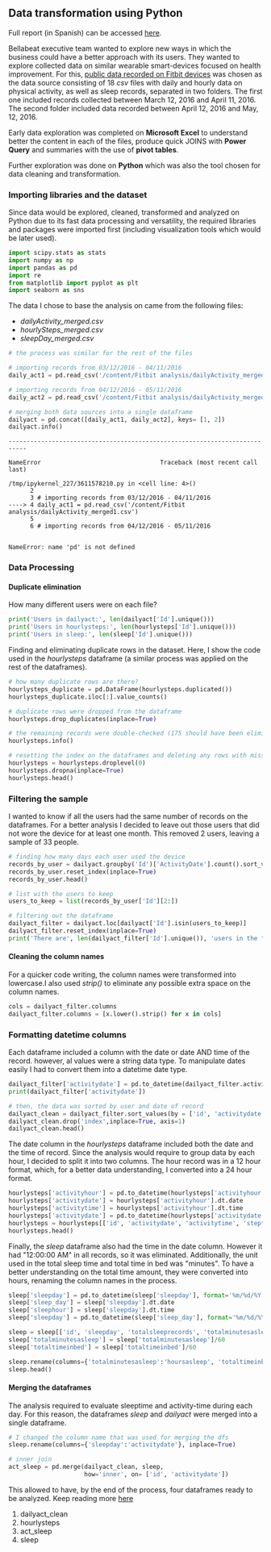 ## Data transformation using Python

Full report (in Spanish) can be accessed [here](https://github.com/lugmenn/portfolio/blob/main/Fitbit_Analysis.ipynb).

Bellabeat executive team wanted to explore new ways in which the business could have a better approach with its users. They wanted to explore collected data on similar wearable smart-devices focused on health improvement. For this, [public data recorded on Fitbit devices](https://www.kaggle.com/datasets/arashnic/fitbit) was chosen as the data source consisting of 18 _csv_ files with daily and hourly data on physical activity, as well as sleep records, separated in two folders. The first one included records collected between March 12, 2016 and April 11, 2016. The second folder included data recorded between April 12, 2016 and May, 12, 2016.

Early data exploration was completed on **Microsoft Excel** to understand better the content in each of the files, produce quick JOINS with **Power Query** and summaries with the use of **pivot tables**.

Further exploration was done on **Python** which was also the tool chosen for data cleaning and transformation.

### Importing libraries and the dataset

Since data would be explored, cleaned, transformed and analyzed on Python due to its fast data processing and versatility, the required libraries and packages were imported first (including visualization tools which would be later used).


```python
import scipy.stats as stats
import numpy as np
import pandas as pd
import re
from matplotlib import pyplot as plt
import seaborn as sns
```

The data I chose to base the analysis on came from the following files: 

*   _dailyActivity_merged.csv_
*   _hourlySteps_merged.csv_
*   _sleepDay_merged.csv_


```python
# the process was similar for the rest of the files

# importing records from 03/12/2016 - 04/11/2016
daily_act1 = pd.read_csv('/content/Fitbit analysis/dailyActivity_merged1.csv')

# importing records from 04/12/2016 - 05/11/2016
daily_act2 = pd.read_csv('/content/Fitbit analysis/dailyActivity_merged.csv')

# merging both data sources into a single dataframe
dailyact = pd.concat([daily_act1, daily_act2], keys= [1, 2])
dailyact.info()
```


    ---------------------------------------------------------------------------

    NameError                                 Traceback (most recent call last)

    /tmp/ipykernel_227/3611578210.py in <cell line: 4>()
          2 
          3 # importing records from 03/12/2016 - 04/11/2016
    ----> 4 daily_act1 = pd.read_csv('/content/Fitbit analysis/dailyActivity_merged1.csv')
          5 
          6 # importing records from 04/12/2016 - 05/11/2016


    NameError: name 'pd' is not defined


### Data Processing

#### Duplicate elimination

How many different users were on each file?


```python
print('Users in dailyact:', len(dailyact['Id'].unique()))
print('Users in hourlysteps:', len(hourlysteps['Id'].unique()))
print('Users in sleep:', len(sleep['Id'].unique()))
```

Finding and eliminating duplicate rows in the dataset. Here, I show the code used in the _hourlysteps_ dataframe (a similar process was applied on the rest of the dataframes).


```python
# how many duplicate rows are there?
hourlysteps_duplicate = pd.DataFrame(hourlysteps.duplicated())
hourlysteps_duplicate.iloc[:].value_counts()
```


```python
# duplicate rows were dropped from the dataframe
hourlysteps.drop_duplicates(inplace=True)

# the remaining records were double-checked (175 should have been eliminated)
hourlysteps.info()
```


```python
# resetting the index on the dataframes and deleting any rows with missing values
hourlysteps = hourlysteps.droplevel(0)
hourlysteps.dropna(inplace=True)
hourlysteps.head()
```

### Filtering the sample

I wanted to know if all the users had the same number of records on the dataframes. For a better analysis I decided to leave out those users that did not wore the device for at least one month. This removed 2 users, leaving a sample of 33 people.


```python
# finding how many days each user used the device
records_by_user = dailyact.groupby('Id')['ActivityDate'].count().sort_values().to_frame('Days of use')
records_by_user.reset_index(inplace=True)
records_by_user.head()
```


```python
# list with the users to keep
users_to_keep = list(records_by_user['Id'][2:])

# filtering out the dataframe
dailyact_filter = dailyact.loc[dailyact['Id'].isin(users_to_keep)]
dailyact_filter.reset_index(inplace=True)
print('There are', len(dailyact_filter['Id'].unique()), 'users in the "dailyact" dataframe')
```

#### Cleaning the column names

For a quicker code writing, the column names were transformed into lowercase.I also used _strip()_ to eliminate any possible extra space on the column names.


```python
cols = dailyact_filter.columns
dailyact_filter.columns = [x.lower().strip() for x in cols]
```

### Formatting datetime columns

Each dataframe included a column with the date or date AND time of the record. however, al values were a string data type. To manipulate dates easily I had to convert them into a datetime date type.


```python
dailyact_filter['activitydate'] = pd.to_datetime(dailyact_filter.activitydate)
print(dailyact_filter['activitydate'])
```


```python
# then, the data was sorted by user and date of record
dailyact_clean = dailyact_filter.sort_values(by = ['id', 'activitydate'], ascending = [True, True], na_position = 'first', ignore_index = True)
dailyact_clean.drop('index',inplace=True, axis=1)
dailyact_clean.head()
```

The date column in the _hourlysteps_ dataframe included both the date and the time of record. Since the analysis would require to group data by each hour, I decided to split it into two columns. The hour record was in a 12 hour format, which, for a better data understanding, I converted into a 24 hour format.


```python
hourlysteps['activityhour'] = pd.to_datetime(hourlysteps['activityhour'], format='%m/%d/%Y %I:%M:%S %p')
hourlysteps['activitydate'] = hourlysteps['activityhour'].dt.date
hourlysteps['activitytime'] = hourlysteps['activityhour'].dt.time
hourlysteps['activitydate'] = pd.to_datetime(hourlysteps['activitydate'], format='%m/%d/%Y')
hourlysteps = hourlysteps[['id', 'activitydate', 'activitytime', 'steptotal']]
hourlysteps.head()
```

Finally, the _sleep_ dataframe also had the time in the date column. However it had "12:00:00 AM" in all records, so it was eliminated. Additionally, the unit used in the total sleep time and total time in bed was "minutes". To have a better understanding on the total time amount, they were converted into hours, renaming the column names in the process.


```python
sleep['sleepday'] = pd.to_datetime(sleep['sleepday'], format='%m/%d/%Y %I:%M:%S %p')
sleep['sleep_day'] = sleep['sleepday'].dt.date
sleep['sleephour'] = sleep['sleepday'].dt.time
sleep['sleepday'] = pd.to_datetime(sleep['sleep_day'], format='%m/%d/%Y')

sleep = sleep[['id', 'sleepday', 'totalsleeprecords', 'totalminutesasleep', 'totaltimeinbed']]
sleep['totalminutesasleep'] = sleep['totalminutesasleep']/60
sleep['totaltimeinbed'] = sleep['totaltimeinbed']/60

sleep.rename(columns={'totalminutesasleep':'hoursasleep', 'totaltimeinbed':'hoursinbed' }, inplace=True)
sleep.head()
```

#### Merging the dataframes

The analysis required to evaluate sleeptime and activity-time during each day. For this reason, the dataframes _sleep_ and _dailyact_ were merged into a single dataframe.


```python
# I changed the column name that was used for merging the dfs
sleep.rename(columns={'sleepday':'activitydate'}, inplace=True)

# inner join
act_sleep = pd.merge(dailyact_clean, sleep,
                     how='inner', on= ['id', 'activitydate'])
```

This allowed to have, by the end of the process, four dataframes ready to be analyzed. Keep reading more [here](https://lugmenn.github.io/portfolio/2024_06_bellabeat_analysis.html)

1.   dailyact_clean
2.   hourlysteps
3.   act_sleep
4.   sleep


```python

```
